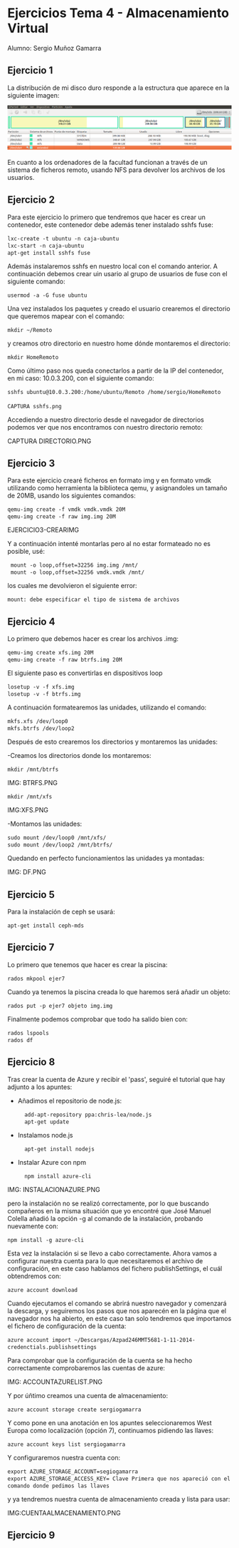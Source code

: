# Ejercicios Tema 4 - Almacenamiento Virtual

Alumno: Sergio Muñoz Gamarra

## Ejercicio 1

La distribución de mi disco duro responde a la estructura que aparece en la siguiente imagen:

![Ejercicio1a](https://github.com/SergioMGamarra/IV---13-14/blob/master/imgTema4/ej1-a.png?raw=true)


En cuanto a los ordenadores de la facultad funcionan a través de un sistema de ficheros remoto, usando NFS para devolver los archivos de los usuarios.

## Ejercicio 2

Para este ejercicio lo primero que tendremos que hacer es crear un contenedor, este contenedor debe además tener instalado sshfs fuse:

    lxc-create -t ubuntu -n caja-ubuntu
    lxc-start -n caja-ubuntu
    apt-get install sshfs fuse
    
Además instalaremos sshfs en nuestro local con el comando anterior.
A continuación debemos crear uin usario al grupo de usuarios de fuse con el siguiente comando:
    
    usermod -a -G fuse ubuntu


Una vez instalados los paquetes y creado el usuario crearemos el directorio que queremos mapear con el comando:

    mkdir ~/Remoto


y creamos otro directorio en nuestro home dónde montaremos el directorio:

    mkdir HomeRemoto
    

Como último paso nos queda conectarlos a partir de la IP del contenedor, en mi caso: 10.0.3.200, con el siguiente comando:

    sshfs ubuntu@10.0.3.200:/home/ubuntu/Remoto /home/sergio/HomeRemoto
    
    CAPTURA sshfs.png
    
Accediendo a nuestro directorio desde el navegador de directorios podemos ver que nos encontramos con nuestro directorio remoto:

CAPTURA DIRECTORIO.PNG



## Ejercicio 3

Para este ejercicio crearé ficheros en formato img y en formato vmdk utilizando como herramienta la biblioteca qemu, y asignandoles un tamaño de 20MB, usando los siguientes comandos:

    
    qemu-img create -f vmdk vmdk.vmdk 20M
    qemu-img create -f raw img.img 20M
    
EJERCICIO3-CREARIMG

Y a continuación intenté montarlas pero al no estar formateado no es posible, usé:

     mount -o loop,offset=32256 img.img /mnt/
     mount -o loop,offset=32256 vmdk.vmdk /mnt/
    
los cuales me devolvieron el siguiente error:

    mount: debe especificar el tipo de sistema de archivos

    
## Ejercicio 4

Lo primero que debemos hacer es crear los archivos .img:

    qemu-img create xfs.img 20M
    qemu-img create -f raw btrfs.img 20M

El siguiente paso es convertirlas en dispositivos loop 

    losetup -v -f xfs.img
    losetup -v -f btrfs.img
    
A continuación formatearemos las unidades, utilizando el comando:

    mkfs.xfs /dev/loop0
    mkfs.btrfs /dev/loop2
    
Después de esto crearemos los directorios y montaremos las unidades:

-Creamos los directorios donde los montaremos:

    mkdir /mnt/btrfs
    
IMG: BTRFS.PNG 
    
    mkdir /mnt/xfs

IMG:XFS.PNG

-Montamos las unidades:

    sudo mount /dev/loop0 /mnt/xfs/
    sudo mount /dev/loop2 /mnt/btrfs/
    
Quedando en perfecto funcionamientos las unidades ya montadas:

IMG: DF.PNG


## Ejercicio 5

Para la instalación de ceph se usará:

    apt-get install ceph-mds
    
## Ejercicio 7

Lo primero que tenemos que hacer es crear la piscina:

    rados mkpool ejer7

Cuando ya tenemos la piscina creada lo que haremos será añadir un objeto:

    rados put -p ejer7 objeto img.img

Finalmente podemos comprobar que todo ha salido bien con:

    rados lspools
    rados df


## Ejercicio 8

Tras crear la cuenta de Azure y recibir el 'pass', seguiré el tutorial que hay adjunto a los apuntes:

- Añadimos el repositorio de node.js:
    
        add-apt-repository ppa:chris-lea/node.js
        apt-get update

- Instalamos node.js

        apt-get install nodejs
    
- Instalar Azure con npm

        npm install azure-cli
    
IMG: INSTALACIONAZURE.PNG

pero la instalación no se realizó correctamente, por lo que buscando compañeros en la misma situación que yo encontré que José Manuel Colella añadió la opción -g al comando de la instalación, probando nuevamente con:

    npm install -g azure-cli
    
Esta vez la instalación si se llevo a cabo correctamente. Ahora vamos a configurar nuestra cuenta para lo que necesitaremos el archivo de configuración, en este caso hablamos del fichero publishSettings, el cuál obtendremos con:

    azure account download
    
Cuando ejecutamos el comando se abrirá nuestro navegador y comenzará la descarga, y seguiremos los pasos que nos aparecén en la página que el navegador nos ha abierto, en este caso tan solo tendremos que importamos el fichero de configuración de la cuenta:

    azure account import ~/Descargas/Azpad246MMT5681-1-11-2014-credenctials.publishsettings

Para comprobar que la configuración de la cuenta se ha hecho correctamente comprobaremos las cuentas de azure:

IMG: ACCOUNTAZURELIST.PNG

Y por úñtimo creamos una cuenta de almacenamiento:

    azure account storage create sergiogamarra
    
Y como pone en una anotación en los apuntes seleccionaremos West Europa como localización (opción 7), continuamos pidiendo las llaves:

    azure account keys list sergiogamarra
    
Y configuraremos nuestra cuenta con:

    export AZURE_STORAGE_ACCOUNT=segiogamarra
    export AZURE_STORAGE_ACCESS_KEY= Clave Primera que nos apareció con el comando donde pedimos las llaves
    
y ya tendremos nuestra cuenta de almacenamiento creada y lista para usar:

IMG:CUENTAALMACENAMIENTO.PNG

## Ejercicio 9





